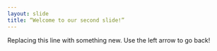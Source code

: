 ```yaml
---
layout: slide
title: “Welcome to our second slide!”
---
```

Replacing this line with something new.
Use the left arrow to go back!
